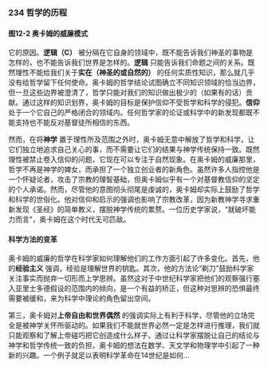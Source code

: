 ### 234 哲学的历程

#### 图12-2 奥卡姆的威廉模式

它的原因。**逻辑（C）** 被分隔在它自身的领域中，既不能告诉我们神圣的事物是怎样的，也不能告诉我们世界是怎样的。**逻辑** 只能告诉我们命题之间的关系。既然理性不能给我们关于**实在（神圣的或自然的）** 的任何实质性知识，那么就几乎没有给哲学留下任何使命。奥卡姆的哲学结论试图确立不同知识领域的恰当边界，但一旦这些边界被澄清了，哲学只能对我们的知识做出极少的（如果有的话）贡献。通过这样的知识划界，奥卡姆的目标是保护信仰不受哲学和科学的侵犯。**信仰** 处于一个它自己的严格闭合的领域内。任何哲学家的论证或科学中的新发现都既不能支持也不能反对基督徒所相信的东西。

然而，在将**神学** 置于理性所及范围之外时，奥卡姆无意中解放了哲学和科学，让它们独立地追求自己关心的事，而不需要让它们的结果与神学传统保持一致。既然理性被禁止卷入信仰的问题，它现在可以专注于自然现象。在奥卡姆的威廉那里，哲学不再是神学的婢女，而承担了一个独立创业者的新角色。虽然许多人指控他是一个怀疑论者，攻击了宗教的理智基础，但奥卡姆似乎有一个对基督教信仰的坚定的个人承诺。然而，尽管他的意图彻头彻尾是虔诚的，奥卡姆却实际上鼓励了哲学和科学的世俗化。他对信仰和启示的强调也影响了宗教改革，因为新教神学寻求重新发现《圣经》的简单教义，摆脱神学传统的累赘。一位历史学家说，“就破坏能力而言”，奥卡姆在这个时代无可匹敌。

#### 科学方法的变革

奥卡姆的威廉的哲学在科学家如何理解他们的工作方面引起了许多变化。首先，他的**经验主义** 强调，经验是理解世界的钥匙。其次，他的方法论“剃刀”鼓励科学家关注事实而抛弃一切形而上学思辨。虽然这对于中世纪科学家把他们的观察强行塞入亚里士多德假设的范围内的倾向，是一个有益的矫正，但这种对思辨的恐惧最终需要被缓和，来为科学中理论的角色留出空间。

第三，奥卡姆对**上帝自由和世界偶然** 的强调实际上有利于科学，尽管他的立场完全是被神学关怀所驱动的。如果我们不能就世界必然一定是怎样进行推理，我们就只能观察和了解上帝碰巧把它创造成什么样子。通过让科学家摆脱让自己的结论与神学和哲学传统一致的负担，奥卡姆的想法在数学、天文学和物理学中引起了一种新的兴趣。一个例子就足以表明科学革命在14世纪是如何...